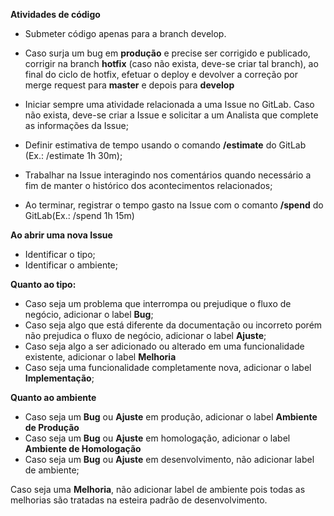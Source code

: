**Atividades de código**

- Submeter código apenas para a branch develop.

- Caso surja um bug em **produção** e precise ser corrigido e publicado, corrigir na branch **hotfix** (caso não exista, deve-se criar tal branch), ao final do ciclo de hotfix, efetuar o deploy e devolver a correção por merge request para **master** e depois para **develop**

- Iniciar sempre uma atividade relacionada a uma Issue no GitLab. Caso não exista, deve-se criar a Issue e solicitar a um Analista que complete as informações da Issue;

- Definir estimativa de tempo usando o comando **/estimate** do GitLab (Ex.: /estimate 1h 30m);

- Trabalhar na Issue interagindo nos comentários quando necessário a fim de manter o histórico dos acontecimentos relacionados;

- Ao terminar, registrar o tempo gasto na Issue com o comanto **/spend** do GitLab(Ex.: /spend 1h 15m)

**Ao abrir uma nova Issue**

- Identificar o tipo;
- Identificar o ambiente;

**Quanto ao tipo:**
- Caso seja um problema que interrompa ou prejudique o fluxo de negócio, adicionar o label **Bug**;
- Caso seja algo que está diferente da documentação ou incorreto porém não prejudica o fluxo de negócio, adicionar o label **Ajuste**;
- Caso seja algo a ser adicionado ou alterado em uma funcionalidade existente, adicionar o label **Melhoria**
- Caso seja uma funcionalidade completamente nova, adicionar o label **Implementação**;

**Quanto ao ambiente**
- Caso seja um **Bug** ou **Ajuste** em produção, adicionar o label **Ambiente de Produção**
- Caso seja um **Bug** ou **Ajuste** em homologação, adicionar o label **Ambiente de Homologação**
- Caso seja um **Bug** ou **Ajuste** em desenvolvimento, não adicionar label de ambiente;

Caso seja uma **Melhoria**, não adicionar label de ambiente pois todas as melhorias são tratadas na esteira padrão de desenvolvimento.
